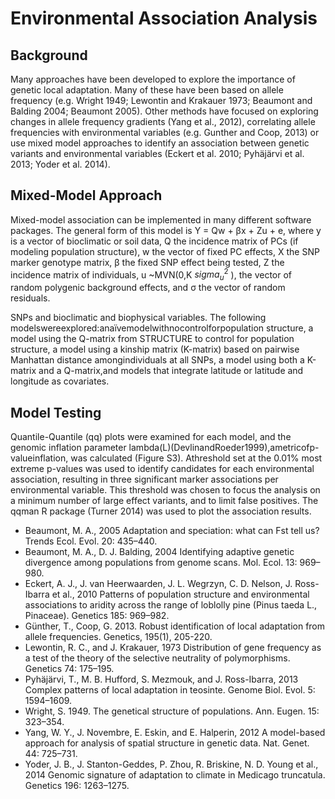 # Environmental Association Analysis
## Background
Many approaches have been developed to explore the importance of genetic local adaptation. Many of these have been based on allele frequency (e.g. Wright 1949; Lewontin and Krakauer 1973; Beaumont and Balding 2004; Beaumont 2005). Other methods have focused on exploring changes in allele frequency gradients (Yang et al., 2012), correlating allele frequencies with environmental variables (e.g. Gunther and Coop, 2013) or use mixed model approaches to identify an association between genetic variants and environmental variables (Eckert et al. 2010; Pyhäjärvi et al. 2013; Yoder et al. 2014).
## Mixed-Model Approach
Mixed-model association can be implemented in many different software packages. The general form of this model is 
Y = Qw + βx + Zu + e⁠, where y is a vector of bioclimatic or soil data, Q the incidence matrix of PCs (if modeling population structure), w the vector of fixed PC effects, X the SNP marker genotype matrix, β the fixed SNP effect being tested, Z the incidence matrix of individuals, u ~MVN(0,K $sigma_u^2$ ), the vector of random polygenic background effects, and σ
 the vector of random residuals. 

SNPs and bioclimatic and biophysical variables. The following modelswereexplored:anaïvemodelwithnocontrolforpopulation structure, a model using the Q-matrix from STRUCTURE to control for population structure, a model using a kinship matrix (K-matrix) based on pairwise Manhattan distance amongindividuals at all SNPs, a model using both a K-matrix and a Q-matrix,and models that integrate latitude or latitude and longitude as covariates.

## Model Testing
Quantile-Quantile (qq) plots were examined for each model, and the genomic inflation parameter lambda(L)(DevlinandRoeder1999),ametricofp-valueinflation, was calculated (Figure S3). Athreshold set at the 0.01% most extreme p-values was used to identify candidates for each environmental association, resulting in three significant marker associations per environmental variable. This threshold was chosen to focus the analysis on a minimum number of large effect variants, and to limit false positives. The qqman R package (Turner 2014) was used to plot the association results.

- Beaumont, M. A., 2005 Adaptation and speciation: what can Fst tell us? Trends Ecol. Evol. 20: 435–440. 
- Beaumont, M. A., D. J. Balding, 2004 Identifying adaptive genetic divergence among populations from genome scans. Mol. Ecol. 13: 969–980.
- Eckert, A. J., J. van Heerwaarden, J. L. Wegrzyn, C. D. Nelson, J. Ross-Ibarra et al., 2010 Patterns of population structure and environmental associations to aridity across the range of loblolly pine (Pinus taeda L., Pinaceae). Genetics 185: 969–982.
- Günther, T., Coop, G. 2013. Robust identification of local adaptation from allele frequencies. Genetics, 195(1), 205-220.
- Lewontin, R. C., and J. Krakauer, 1973 Distribution of gene frequency as a test of the theory of the selective neutrality of polymorphisms. Genetics 74: 175–195.
- Pyhäjärvi, T., M. B. Hufford, S. Mezmouk, and J. Ross-Ibarra, 2013 Complex patterns of local adaptation in teosinte. Genome Biol. Evol. 5: 1594–1609.
- Wright, S. 1949. The genetical structure of populations. Ann. Eugen. 15: 323–354.
- Yang, W. Y., J. Novembre, E. Eskin, and E. Halperin, 2012 A model-based approach for analysis of spatial structure in genetic data. Nat. Genet. 44: 725–731. 
- Yoder, J. B., J. Stanton-Geddes, P. Zhou, R. Briskine, N. D. Young et al., 2014 Genomic signature of adaptation to climate in Medicago truncatula. Genetics 196: 1263–1275.
